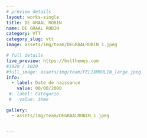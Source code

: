 ```yaml
---
# preview details
layout: works-single
title: DE GRAAL ROBIN
name: DE GRAAL ROBIN
category: VTT
category_slug: vtt
image: assets/img/team/DEGRAALROBIN_1.jpeg

# full details
live_preview: https://bslthemes.com
#1920 / 1020
#full_image: assets/img/team/FELIXMOULIN_large.jpeg
info:
  - label: Date de naissance
    value: 00/00/2000
 #- label: Catégorie 
 #   value: 3ème

gallery:
  - assets/img/team/DEGRAALROBIN_1.jpeg


---
```

